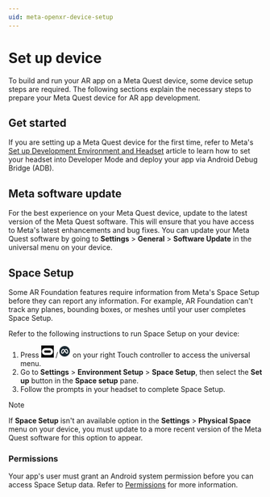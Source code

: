 ```yaml
---
uid: meta-openxr-device-setup
---
```

# Set up device

To build and run your AR app on a Meta Quest device, some device setup steps are required. The following sections explain the necessary steps to prepare your Meta Quest device for AR app development.

## Get started

If you are setting up a Meta Quest device for the first time, refer to Meta's [Set up Development Environment and Headset](https://developer.oculus.com/documentation/unity/unity-env-device-setup/) article to learn how to set your headset into Developer Mode and deploy your app via Android Debug Bridge (ADB).

## Meta software update

For the best experience on your Meta Quest device, update to the latest version of the Meta Quest software. This will ensure that you have access to Meta's latest enhancements and bug fixes. You can update your Meta Quest software by going to **Settings** > **General** > **Software Update** in the universal menu on your device.

<a id="space-setup"/>

## Space Setup

Some AR Foundation features require information from Meta's Space Setup before they can report any information. For example, AR Foundation can't track any planes, bounding boxes, or meshes until your user completes Space Setup.

Refer to the following instructions to run Space Setup on your device:

1. Press ![the universal menu button](../images/universal-menu.png) /![the universal menu button](../images/universal-menu-2.png) on your right Touch controller to access the universal menu.
2. Go to **Settings** > **Environment Setup** > **Space Setup**, then select the **Set up** button in the **Space setup** pane.
3. Follow the prompts in your headset to complete Space Setup.

> [!NOTE]
> If **Space Setup** isn't an available option in the **Settings** > **Physical Space** menu on your device, you must update to a more recent version of the Meta Quest software for this option to appear.

### Permissions

Your app's user must grant an Android system permission before you can access Space Setup data. Refer to [Permissions](xref:meta-openxr-scene-setup#permissions) for more information.
